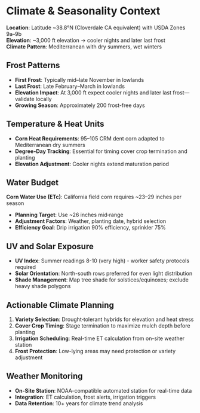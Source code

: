 # Climate & Seasonality Context

**Location**: Latitude ~38.8°N (Cloverdale CA equivalent) with USDA Zones 9a–9b  
**Elevation**: ~3,000 ft elevation → cooler nights and later last frost  
**Climate Pattern**: Mediterranean with dry summers, wet winters

## Frost Patterns

- **First Frost**: Typically mid–late November in lowlands
- **Last Frost**: Late February–March in lowlands  
- **Elevation Impact**: At 3,000 ft expect cooler nights and later last frost—validate locally
- **Growing Season**: Approximately 200 frost-free days

## Temperature & Heat Units

- **Corn Heat Requirements**: 95–105 CRM dent corn adapted to Mediterranean dry summers
- **Degree-Day Tracking**: Essential for timing cover crop termination and planting
- **Elevation Adjustment**: Cooler nights extend maturation period

## Water Budget

**Corn Water Use (ETc)**: California field corn requires ~23–29 inches per season
- **Planning Target**: Use ~26 inches mid‑range 
- **Adjustment Factors**: Weather, planting date, hybrid selection
- **Efficiency Goal**: Drip irrigation 90% efficiency, sprinkler 75%

## UV and Solar Exposure

- **UV Index**: Summer readings 8-10 (very high) - worker safety protocols required
- **Solar Orientation**: North-south rows preferred for even light distribution
- **Shade Management**: Map tree shade for solstices/equinoxes; exclude heavy shade polygons

## Actionable Climate Planning

1. **Variety Selection**: Drought‑tolerant hybrids for elevation and heat stress
2. **Cover Crop Timing**: Stage termination to maximize mulch depth before planting  
3. **Irrigation Scheduling**: Real-time ET calculation from on-site weather station
4. **Frost Protection**: Low-lying areas may need protection or variety adjustment

## Weather Monitoring

- **On-Site Station**: NOAA-compatible automated station for real-time data
- **Integration**: ET calculation, frost alerts, irrigation triggers
- **Data Retention**: 10+ years for climate trend analysis


